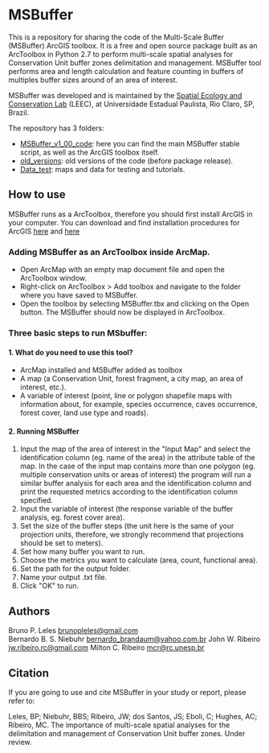 # MSBuffer

This is a repository for sharing the code of the Multi-Scale Buffer (MSBuffer) ArcGIS toolbox. It is a free and open source package built as an ArcToolbox in Python 2.7 to perform multi-scale spatial analyses for Conservation Unit buffer zones delimitation and management.
MSBuffer tool performs area and length calculation and feature counting in buffers of multiples buffer sizes around of an area of interest.

MSBuffer was developed and is maintained by the [Spatial Ecology and Conservation Lab](http://leec.eco.br) (LEEC), at Universidade Estadual Paulista, Rio Claro, SP, Brazil.

The repository has 3 folders:

- [MSBuffer_v1_00_code](https://github.com/LEEClab/MSBuffer/tree/master/MSBuffer_v1_00_code): here you can find the main MSBuffer stable script, as well as the ArcGIS toolbox itself.
- [old_versions](https://github.com/LEEClab/MSBuffer/tree/master/old_version): old versions of the code (before package release).
- [Data_test](https://github.com/LEEClab/MSBuffer/tree/master/Data_test): maps and data for testing and tutorials.

## How to use

MSBuffer runs as a ArcToolbox, therefore you should first install ArcGIS in your computer. You can download and find installation procedures for ArcGIS [here](http://www.esri.com/en/arcgis/products/arcgis-pro/DesktopFreeTrial) and [here](http://desktop.arcgis.com/en/arcmap/10.3/get-started/installation-guide/installing-on-your-computer.htm)

### Adding  MSBuffer as an ArcToolbox inside ArcMap.
- Open ArcMap with an empty map document file and open the ArcToolbox window.
- Right-click on ArcToolbox > Add toolbox and navigate to the folder where you have saved to MSBuffer.
- Open the toolbox by selecting MSBuffer.tbx and clicking on the Open button. The MSBuffer should now be displayed in ArcToolbox.

### Three basic steps to run MSbuffer: 

#### 1. What do you need to use this tool? 
- ArcMap installed and MSBuffer added as toolbox
- A map (a  Conservation Unit, forest fragment, a city map, an area of interest, etc.).
- A variable of interest (point, line or polygon shapefile maps with information about, for example, species occurrence, caves occurrence, forest cover, land use type and roads).

#### 2. Running MSBuffer

1. Input the map of the area of interest in the "Input Map" and select the identification column (eg. name of the area) in the attribute table of the map. In the case of the input map contains more than one polygon (eg. multiple conservation units or areas of interest) the program will run a similar buffer analysis for each area and the identification column and print the requested metrics according to the identification column specified.
2. Input the variable of interest (the response variable of the buffer analysis, eg. forest cover area).
3. Set the size of the buffer steps (the unit here is the same of your projection units, therefore, we strongly recommend that projections should be set to meters).
4. Set how many buffer you want to run.
5. Choose the metrics you want to calculate (area, count, functional area).
6. Set the path for the output folder.
7. Name your output .txt file.
8. Click "OK" to run.

## Authors

Bruno P. Leles <brunopleles@gmail.com>  
Bernardo B. S. Niebuhr <bernardo_brandaum@yahoo.com.br>
John W. Ribeiro <jw.ribeiro.rc@gmail.com>
Milton C. Ribeiro <mcr@rc.unesp.br>

## Citation

If you are going to use and cite MSBuffer in your study or report, please refer to:

Leles, BP; Niebuhr, BBS; Ribeiro, JW; dos Santos, JS; Eboli, C; Hughes, AC; Ribeiro, MC. The importance of multi-scale spatial analyses for the delimitation and management of Conservation Unit buffer zones. Under review.



